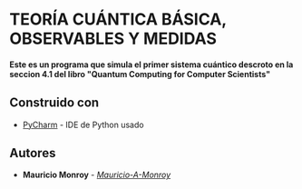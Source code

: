 # TEORÍA CUÁNTICA BÁSICA, OBSERVABLES Y MEDIDAS
#### Este es un programa que simula el primer sistema cuántico descroto en la seccion 4.1 del libro "Quantum Computing for Computer Scientists"
## Construido con
- [PyCharm](https://www.jetbrains.com/pycharm/) - IDE de Python usado
## Autores
- **Mauricio Monroy** - [*Mauricio-A-Monroy*](https://github.com/Mauricio-A-Monroy)